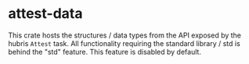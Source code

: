 # attest-data

This crate hosts the structures / data types from the API exposed by the
hubris `Attest` task. All functionality requiring the standard library /
std is behind the "std" feature. This feature is disabled by default.
